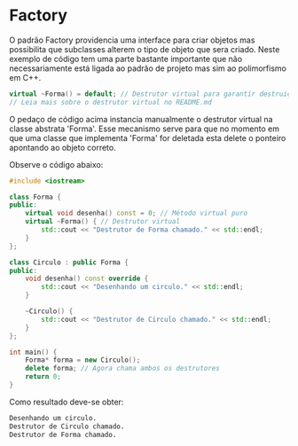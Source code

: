 # Factory
O padrão Factory providencia uma interface para criar objetos mas possibilita que subclasses alterem o tipo de objeto que sera criado.
Neste exemplo de código tem uma parte bastante importante que não necessariamente está ligada ao padrão de projeto mas sim ao polimorfismo em C++.

```c++
virtual ~Forma() = default; // Destrutor virtual para garantir destruição adequada
// Leia mais sobre o destrutor virtual no README.md
```

O pedaço de código acima instancia manualmente o destrutor virtual na classe abstrata 'Forma'. Esse mecanismo serve para que no momento em que uma classe que implementa 'Forma' for deletada esta delete o ponteiro apontando ao objeto correto.

Observe o código abaixo:

```c++
#include <iostream>

class Forma {
public:
    virtual void desenha() const = 0; // Método virtual puro
    virtual ~Forma() { // Destrutor virtual
        std::cout << "Destrutor de Forma chamado." << std::endl;
    }
};

class Circulo : public Forma {
public:
    void desenha() const override {
        std::cout << "Desenhando um circulo." << std::endl;
    }

    ~Circulo() {
        std::cout << "Destrutor de Circulo chamado." << std::endl;
    }
};

int main() {
    Forma* forma = new Circulo();
    delete forma; // Agora chama ambos os destrutores
    return 0;
}
```

Como resultado deve-se obter:

```bash
Desenhando um circulo.
Destrutor de Circulo chamado.
Destrutor de Forma chamado.
```
